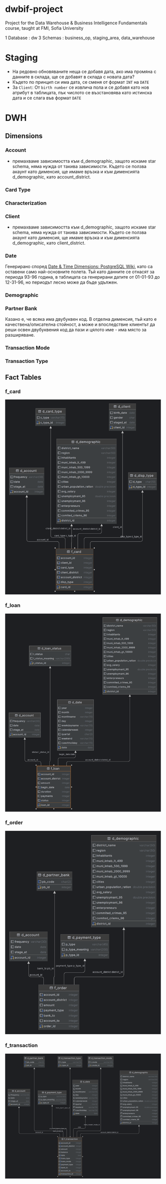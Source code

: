 # dwbif-project
Project for the Data Warehouse &amp; Business Intelligence Fundamentals course, taught at FMI, Sofia University

1 Database : dw
3 Schemas : business_op, staging_area, data_warehouse

# Staging
- На редовно обновяваните неща се добавя дата, ако има промяна с данните в склада, ще се добавят в склада с новата дата?
- Където по принцип си има дата, се сменя от формат `INТ` на `DATE`
- За `Client`: От `birth number` се извлича пола и се добавя като нов атрибут в таблицата, пък числото се възстановява като истинска дата и се слага във формат `DATE`
# DWH

## Dimensions
### Account
- премахваме зависимостта към d_demographic, защото искаме star schema, няма нужда от такива зависимости. Където се ползва акаунт като дименсия, ще имаме връзка и към дименсията d_demographic, като account_district.

### Card Type

### Characterization

### Client
- премахваме зависимостта към d_demographic, защото искаме star schema, няма нужда от такива зависимости. Където се ползва акаунт като дименсия, ще имаме връзка и към дименсията d_demographic, като client_district.

### Date
Генерирано според [Date & Time Dimensions: PostgreSQL Wiki](https://wiki.postgresql.org/wiki/Date_and_Time_dimensions), като са оставени само най-основните полета. Тъй като данните се отнасят за периода 93-96 година, в таблицата са генерирани датите от 01-01-93 до 12-31-96, но периодът лесно може да бъде удължен.

### Demographic

### Partner Bank
Казано е, че всяка има двубуквен код. В отделна дименсия, тъй като е качествена/описателна стойност, а може и впоследствие клиентът да реши освен двубуквения код да пази и цялото име - има място за разширяване.

### Transaction Mode

### Transaction Type

## Fact Tables
### f_card
![f_card diagram](./f_card.png)
### f_loan
![f_loan diagram](./f_loan.png)
### f_order
![f_order diagram](./f_order.png)
### f_transaction
![f_transaction diagram](./f_transaction.png)
